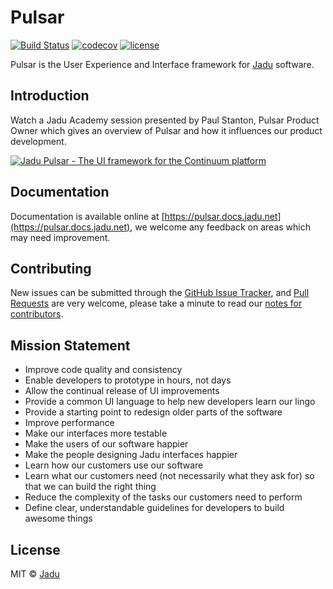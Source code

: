 # Pulsar

[![Build Status](https://travis-ci.org/jadu/pulsar.svg?branch=develop)](https://travis-ci.org/jadu/pulsar) [![codecov](https://codecov.io/gh/jadu/pulsar/branch/develop/graph/badge.svg)](https://codecov.io/gh/jadu/pulsar) [![license](https://img.shields.io/github/license/jadu/pulsar.svg)]()

Pulsar is the User Experience and Interface framework for [Jadu](http://jadu.net) software.

## Introduction

Watch a Jadu Academy session presented by Paul Stanton, Pulsar Product Owner which gives an overview of Pulsar and how it influences our product development.

[![Jadu Pulsar - The UI framework for the Continuum platform](https://raw.githubusercontent.com/jadu/pulsar/develop/images/youtube.jpg)](https://www.youtube.com/watch?v=rmGUTvuBvdw)

## Documentation

Documentation is available online at [https://pulsar.docs.jadu.net](https://pulsar.docs.jadu.net), we welcome any feedback on areas which may need improvement.

## Contributing

New issues can be submitted through the [GitHub Issue Tracker](https://github.com/jadu/pulsar/issues), and [Pull Requests](https://github.com/jadu/pulsar/pulls) are very welcome, please take a minute to read our [notes for contributors](https://jadu.gitbooks.io/pulsar/content/contributing.html).

## Mission Statement

* Improve code quality and consistency
* Enable developers to prototype in hours, not days
* Allow the continual release of UI improvements
* Provide a common UI language to help new developers learn our lingo
* Provide a starting point to redesign older parts of the software
* Improve performance
* Make our interfaces more testable
* Make the users of our software happier
* Make the people designing Jadu interfaces happier
* Learn how our customers use our software
* Learn what our customers need (not necessarily what they ask for) so that we can build the right thing
* Reduce the complexity of the tasks our customers need to perform
* Define clear, understandable guidelines for developers to build awesome things

## License

MIT © [Jadu](http://jadu.net)
